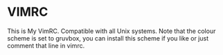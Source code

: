 # VIMRC
This is My VimRC.
Compatible with all Unix systems.
Note that the colour scheme is set to gruvbox, you can install this scheme if you like or just comment that line in vimrc.
